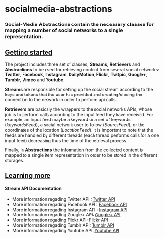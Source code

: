 socialmedia-abstractions
========================


<h3>Social-Media Abstractions contain the necessary classes for mapping a number of social networks to a single representation.</h3>

<h2><u>Getting started</u></h2>
<p>The project includes three set of classes, <strong>Streams</strong>, <strong>Retrievers</strong> and <strong>Abstractions</strong> to be used for retrieving content from several social networks: <strong>Twitter</strong>, <strong>Facebook</strong>, <strong>Instagram</strong>, <strong>DailyMotion</strong>, <strong>Flickr</strong>, <strong>Twitpic</strong>, <strong>Google+</strong>, <strong>Tumblr</strong>, <strong>Vimeo</strong> and <strong>Youtube</strong>.</p>
<p><strong>Streams</strong> are responsible for setting up the social stream according to the keys and tokens that the user has provided and creating/closing the connection to the network in order to perform api calls.</p> <p><strong>Retrievers</strong> are basicaly the wrappers to the social networks APIs, whose job is to perform calls according to the input feed they have received. For example, an input feed maybe a keyword or a set of keywords (<i>keywordsFeed</i>), a social network user to follow (<i>SourceFeed</i>), or the coordinates of the location (<i>LocationFeed</i>). It is important to note that the feeds are handled by different threads (each thread performs calls for a one input feed) decreasing thus the time of the retrieval process.</p>
<p>Finally, in <strong>Abstractions</strong> the information from the collected content is mapped to a single item representation in order to be stored in the different storages. </p>

<h2><u>Learning more</u></h2>

<p><h4>Stream API Documentation</h4></p>

<ul>
<li>More information regading Twitter API : <a href="http://twitter4j.org/en/">Twitter API</a></li>
<li>More information regading Facebook API : <a href="http://restfb.com/">Facebook API</a></li>
<li>More information regading Instagram API : <a href="https://github.com/sachin-handiekar/jInstagram">Instagram API</a></li>
<li>More information regading Google+ API: <a href="https://developers.google.com/+/quickstart/java">Google+ API</a></li>
<li>More information regading Flickr API: <a href="http://www.flickr.com/services/api/">Flickr API</a></li>
<li>More information regading Tumblr API: <a href="https://github.com/tumblr/jumblr">Tumblr API</a></li>
<li>More information regading Youtube API: <a href="https://developers.google.com/youtube/v3/">Youtube API</a></li>
</ul>
